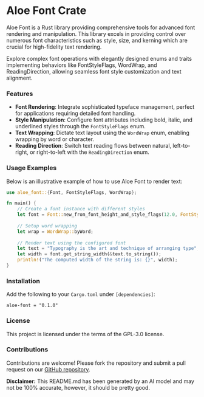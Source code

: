 # Aloe Font Crate

Aloe Font is a Rust library providing comprehensive tools for advanced font rendering and manipulation. This library excels in providing control over numerous font characteristics such as style, size, and kerning which are crucial for high-fidelity text rendering.

Explore complex font operations with elegantly designed enums and traits implementing behaviors like FontStyleFlags, WordWrap, and ReadingDirection, allowing seamless font style customization and text alignment.

### Features

- **Font Rendering**: Integrate sophisticated typeface management, perfect for applications requiring detailed font handling.
- **Style Manipulation**: Configure font attributes including bold, italic, and underlined styles through the `FontStyleFlags` enum.
- **Text Wrapping**: Dictate text layout using the `WordWrap` enum, enabling wrapping by word or character.
- **Reading Direction**: Switch text reading flows between natural, left-to-right, or right-to-left with the `ReadingDirection` enum.

### Usage Examples

Below is an illustrative example of how to use Aloe Font to render text:

```rust
use aloe_font::{Font, FontStyleFlags, WordWrap};

fn main() {
    // Create a font instance with different styles
    let font = Font::new_from_font_height_and_style_flags(12.0, FontStyleFlags::bold | FontStyleFlags::italic);
    
    // Setup word wrapping
    let wrap = WordWrap::byWord;
    
    // Render text using the configured font
    let text = "Typography is the art and technique of arranging type";
    let width = font.get_string_width(&text.to_string());
    println!("The computed width of the string is: {}", width);
}
```

### Installation

Add the following to your `Cargo.toml` under `[dependencies]`:

```
aloe-font = "0.1.0"
```

### License

This project is licensed under the terms of the GPL-3.0 license.

### Contributions

Contributions are welcome! Please fork the repository and submit a pull request on our [GitHub repository](https://github.com/klebs6/aloe-rs).

**Disclaimer:** This README.md has been generated by an AI model and may not be 100% accurate, however, it should be pretty good.